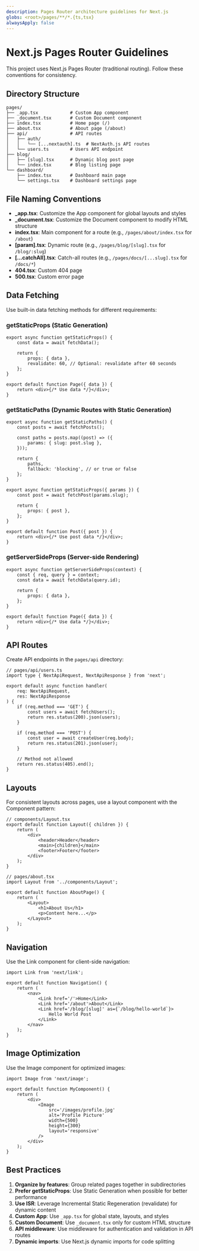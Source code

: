 ```yaml
---
description: Pages Router architecture guidelines for Next.js
globs: <root>/pages/**/*.{ts,tsx}
alwaysApply: false
---
```


# Next.js Pages Router Guidelines

This project uses Next.js Pages Router (traditional routing). Follow these conventions for consistency.

## Directory Structure

```
pages/
├── _app.tsx            # Custom App component
├── _document.tsx       # Custom Document component
├── index.tsx           # Home page (/)
├── about.tsx           # About page (/about)
├── api/                # API routes
│   ├── auth/
│   │   └── [...nextauth].ts  # NextAuth.js API routes
│   └── users.ts        # Users API endpoint
├── blog/
│   ├── [slug].tsx      # Dynamic blog post page
│   └── index.tsx       # Blog listing page
└── dashboard/
    ├── index.tsx       # Dashboard main page
    └── settings.tsx    # Dashboard settings page
```

## File Naming Conventions

-   **\_app.tsx**: Customize the App component for global layouts and styles
-   **\_document.tsx**: Customize the Document component to modify HTML structure
-   **index.tsx**: Main component for a route (e.g., `/pages/about/index.tsx` for `/about`)
-   **[param].tsx**: Dynamic route (e.g., `/pages/blog/[slug].tsx` for `/blog/:slug`)
-   **[...catchAll].tsx**: Catch-all routes (e.g., `/pages/docs/[...slug].tsx` for `/docs/*`)
-   **404.tsx**: Custom 404 page
-   **500.tsx**: Custom error page

## Data Fetching

Use built-in data fetching methods for different requirements:

### getStaticProps (Static Generation)

```tsx
export async function getStaticProps() {
	const data = await fetchData();

	return {
		props: { data },
		revalidate: 60, // Optional: revalidate after 60 seconds
	};
}

export default function Page({ data }) {
	return <div>{/* Use data */}</div>;
}
```

### getStaticPaths (Dynamic Routes with Static Generation)

```tsx
export async function getStaticPaths() {
	const posts = await fetchPosts();

	const paths = posts.map((post) => ({
		params: { slug: post.slug },
	}));

	return {
		paths,
		fallback: 'blocking', // or true or false
	};
}

export async function getStaticProps({ params }) {
	const post = await fetchPost(params.slug);

	return {
		props: { post },
	};
}

export default function Post({ post }) {
	return <div>{/* Use post data */}</div>;
}
```

### getServerSideProps (Server-side Rendering)

```tsx
export async function getServerSideProps(context) {
	const { req, query } = context;
	const data = await fetchData(query.id);

	return {
		props: { data },
	};
}

export default function Page({ data }) {
	return <div>{/* Use data */}</div>;
}
```

## API Routes

Create API endpoints in the `pages/api` directory:

```tsx
// pages/api/users.ts
import type { NextApiRequest, NextApiResponse } from 'next';

export default async function handler(
	req: NextApiRequest,
	res: NextApiResponse
) {
	if (req.method === 'GET') {
		const users = await fetchUsers();
		return res.status(200).json(users);
	}

	if (req.method === 'POST') {
		const user = await createUser(req.body);
		return res.status(201).json(user);
	}

	// Method not allowed
	return res.status(405).end();
}
```

## Layouts

For consistent layouts across pages, use a layout component with the Component pattern:

```tsx
// components/Layout.tsx
export default function Layout({ children }) {
	return (
		<div>
			<header>Header</header>
			<main>{children}</main>
			<footer>Footer</footer>
		</div>
	);
}

// pages/about.tsx
import Layout from '../components/Layout';

export default function AboutPage() {
	return (
		<Layout>
			<h1>About Us</h1>
			<p>Content here...</p>
		</Layout>
	);
}
```

## Navigation

Use the Link component for client-side navigation:

```tsx
import Link from 'next/link';

export default function Navigation() {
	return (
		<nav>
			<Link href='/'>Home</Link>
			<Link href='/about'>About</Link>
			<Link href='/blog/[slug]' as={`/blog/hello-world`}>
				Hello World Post
			</Link>
		</nav>
	);
}
```

## Image Optimization

Use the Image component for optimized images:

```tsx
import Image from 'next/image';

export default function MyComponent() {
	return (
		<div>
			<Image
				src='/images/profile.jpg'
				alt='Profile Picture'
				width={500}
				height={300}
				layout='responsive'
			/>
		</div>
	);
}
```

## Best Practices

1. **Organize by features**: Group related pages together in subdirectories
2. **Prefer getStaticProps**: Use Static Generation when possible for better performance
3. **Use ISR**: Leverage Incremental Static Regeneration (revalidate) for dynamic content
4. **Custom App**: Use `_app.tsx` for global state, layouts, and styles
5. **Custom Document**: Use `_document.tsx` only for custom HTML structure
6. **API middleware**: Use middleware for authentication and validation in API routes
7. **Dynamic imports**: Use Next.js dynamic imports for code splitting
